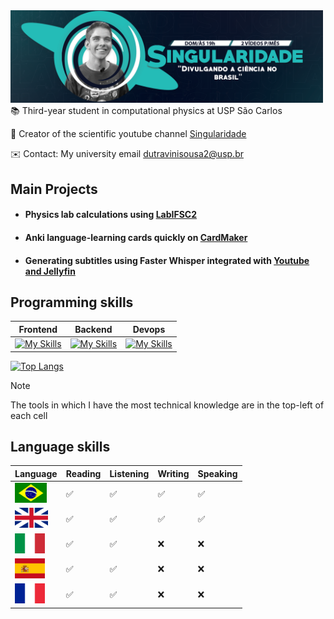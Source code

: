 <div style="position: relative; left: 50%; transform: translateX(-50%);">
  <img width="500" src="imagens/banner_singularidade.png" alt="Your Image" />
</div>
📚  Third-year student in computational physics at USP São Carlos

🔭 Creator of the scientific youtube channel [Singularidade](https://www.youtube.com/singularidade) 

✉️ Contact: My university email dutravinisousa2@usp.br


## Main Projects
* #### Physics lab calculations  using [LabIFSC2](https://github.com/viniciusdutra314/LabIFSC2)
* #### Anki language-learning cards quickly on [CardMaker](https://github.com/viniciusdutra314/Anki-CardMaker)
* #### Generating subtitles using Faster Whisper integrated with [Youtube and Jellyfin](https://github.com/viniciusdutra314/faster-whisper-youtube-jellyfin) 

## Programming skills
| Frontend | Backend | Devops|
| -------- | ------- | -----|
|[![My Skills](https://skillicons.dev/icons?i=latex,md,html&theme=light&perline=2)](https://skillicons.dev) |[![My Skills](https://skillicons.dev/icons?i=cpp,c,python,fortran&perline=2)](https://skillicons.dev) | [![My Skills](https://skillicons.dev/icons?i=git,docker,cmake,linux,bash&perline=3)](https://skillicons.dev)

[![Top Langs](https://github-readme-stats.vercel.app/api/top-langs/?username=viniciusdutra314&layout=compact&exclude_repo=CanalSingularidade
)](https://github.com/anuraghazra/github-readme-stats)
> [!NOTE]
> The tools in which I have the most technical knowledge are in the top-left of each cell


## Language skills
| Language | Reading | Listening | Writing | Speaking|
| ---- | ---- | ----| ----| ----| 
| <img height=32 src=imagens/brazilian.png alt="Brazil"> | ✅ | ✅ | ✅ | ✅
|<img height="32" src="imagens/english.png" alt="english"/> | ✅ | ✅  | ✅ | ✅
|<img height="32" src="imagens/italian_flag.png" alt="italian"/> |✅ |✅| ❌ | ❌ 
|<img height="32" src="imagens/spain.png" alt="spanish"/> | ✅ | ✅ | ❌  | ❌ 
| <img height="32" src="imagens/french.png" alt="french"/> | ✅ | ✅ |  ❌ |  ❌

